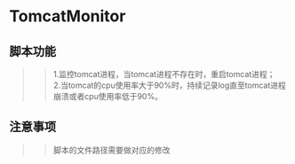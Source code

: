 # TomcatMonitor
## 脚本功能
  >>1.监控tomcat进程，当tomcat进程不存在时，重启tomcat进程；  
>>2.当tomcat的cpu使用率大于90%时，持续记录log直至tomcat进程崩溃或者cpu使用率低于90%。  
## 注意事项
>>脚本的文件路径需要做对应的修改
